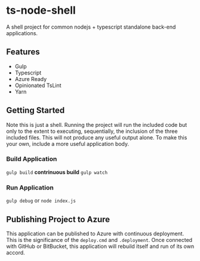 # ts-node-shell
A shell project for common nodejs + typescript standalone back-end applications.

## Features
- Gulp
- Typescript
- Azure Ready
- Opinionated TsLint
- Yarn

## Getting Started
Note this is just a shell. Running the project will run the included code but only to the extent to executing, sequentially, the inclusion of the three included files. This will not produce any useful output alone. To make this your own, include a more useful application body.

### Build Application
`gulp build`
**contrinuous build**
`gulp watch`

### Run Application
`gulp debug` or `node index.js`

## Publishing Project to Azure
This application can be published to Azure with continuous deployment. This is the significance of the `deploy.cmd` and `.deployment`. Once connected with GitHub or BitBucket, this application will rebuild itself and run of its own accord.
<more information to come>

